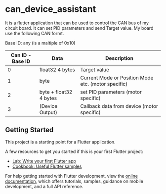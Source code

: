 # can_device_assistant

It is a flutter application that can be used to control the CAN bus of my circuit board. It can set PID parameters and send Target value.
My board use the following CAN formt.

Base ID: any (is a maltiple of 0x10)

Can ID - Base ID | Data | Description
--- | --- | ---
0 | float32 4 bytes | Target value
1 | byte | Current Mode or Position Mode etc. (motor specific)
2 | byte + float32 4 bytes | set PID parameters (motor specific)
3 | (Device Output) |  Callback data from device (motor specific) 


## Getting Started

This project is a starting point for a Flutter application.

A few resources to get you started if this is your first Flutter project:

- [Lab: Write your first Flutter app](https://docs.flutter.dev/get-started/codelab)
- [Cookbook: Useful Flutter samples](https://docs.flutter.dev/cookbook)

For help getting started with Flutter development, view the
[online documentation](https://docs.flutter.dev/), which offers tutorials,
samples, guidance on mobile development, and a full API reference.
